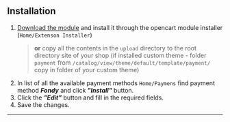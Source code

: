 Installation
-------------
1. [Download the module](https://github.com/cloudipsp/opencart-all-versions/raw/master/for_opencart_2.0-2.2.x/fondy.ocmod.zip "Download")  and install it through the opencart module installer (``Home/Extenson Installer``)
    > **or** copy all the contents in the `upload` directory to the root directory site of your shop (if installed custom theme - folder  `payment` from ```/catalog/view/theme/default/template/payment/``` copy in folder of your custom theme)
2. In list of all the available payment methods ``Home/Paymens`` find payment method ***Fondy*** and click ***"Install"*** button.
3. Click the ***"Edit"*** button and fill in the required fields.
4. Save the changes.
-------------

